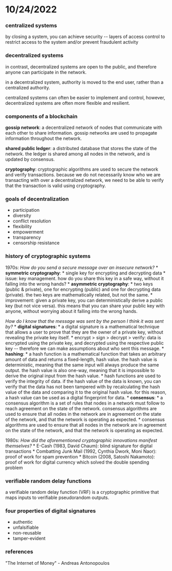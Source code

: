# 10/24/2022

### centralized systems
by closing a system, you can achieve security -- layers of access control to restrict access to the system and/or prevent fraudulent activity

### decentralized systems
in contrast, decentralized systems are open to the public, and therefore anyone can participate in the network. 

in a decentralized system, authority is moved to the end user, rather than a centralized authority.

centralized systems can often be easier to implement and control, however, decentralized systems are often more flexible and resilient.

### components of a blockchain
**gossip network**: 
a decentralized network of nodes that communicate with each other to share information. gossip networks are used to propagate information throughout the network.

**shared public ledger**: 
a distributed database that stores the state of the network. the ledger is shared among all nodes in the network, and is updated by consensus.

**cryptography**: 
cryptographic algorithms are used to secure the network and verify transactions. because we do not necessarily know who we are transacting with over a decentralized network, we need to be able to verify that the transaction is valid using cryptography.

### goals of decentralization
* participation
* diversity
* conflict resolution
* flexibility
* empowerment
* transparency
* censorship resistance

### history of cryptographic systems
1970s: 
*How do you send a secure message over an insecure network?*
    * **symmetric cryptography**: 
        * single key for encrypting and decrypting data
        * issue: key management. how do you share this key in a safe way, without it falling into the wrong hands?
    * **asymmetric cryptography**: 
        * two keys (public & private), one for encrypting (public) and one for decrypting data (private). the two keys are mathematically related, but not the same.
        * improvement: given a private key, you can deterministically derive a public key (but not vice versa). this means that you can share your public key with anyone, without worrying about it falling into the wrong hands.

*How do I know that the message was sent by the person I think it was sent by?*
    * **digital signatures**: 
        * a digital signature is a mathematical technique that allows a user to prove that they are the owner of a private key, without revealing the private key itself.
        * encrypt > sign > decrypt > verify: data is encrypted using the private key, and decrypted using the respective public key -- therefore we can make assumptions about who sent this message.
    * **hashing**: 
        * a hash function is a mathematical function that takes an arbitrary amount of data and returns a fixed-length, hash value. the hash value is deterministic, meaning that the same input will always produce the same output. the hash value is also one-way, meaning that it is impossible to derive the original input from the hash value.
        * hash functions are used to verify the integrity of data. if the hash value of the data is known, you can verify that the data has not been tampered with by recalculating the hash value of the data and comparing it to the original hash value. for this reason, a hash value can be used as a digital fingerprint for data.
    * **consensus**: 
        * a consensus algorithm is a set of rules that nodes in a network must follow to reach agreement on the state of the network. consensus algorithms are used to ensure that all nodes in the network are in agreement on the state of the network, and that the network is operating as expected.
        * consensus algorithms are used to ensure that all nodes in the network are in agreement on the state of the network, and that the network is operating as expected.

1980s: 
*How did the aforementioned cryptographic innovations manifest themselves?*
    * E-Cash (1983, David Chaum): blind signature for digital transactions
    * Combatting Junk Mail (1992, Cynthia Dwork, Moni Naor): proof of work for spam prevention
    * Bitcoin (2008, Satoshi Nakamoto): proof of work for digital currency which solved the double spending problem

### verifiable random delay functions
a verifiable random delay function (VRF) is a cryptographic primitive that maps inputs to verifiable pseudorandom outputs. 
### four properties of digital signatures
* authentic
* unfalsifiable
* non-reusable
* tamper-evident

### references
"The Internet of Money" - Andreas Antonopoulos
